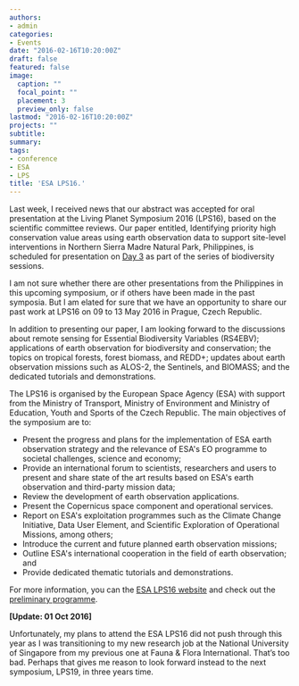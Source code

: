 ```yaml
---
authors:
- admin
categories:
- Events
date: "2016-02-16T10:20:00Z"
draft: false
featured: false
image:
  caption: ""
  focal_point: ""
  placement: 3
  preview_only: false
lastmod: "2016-02-16T10:20:00Z"
projects: ""
subtitle:
summary:
tags:
- conference
- ESA
- LPS
title: 'ESA LPS16.'
---
```

Last week, I received news that our abstract was accepted for oral presentation at the Living Planet Symposium 2016 (LPS16), based on the scientific committee reviews. Our paper entitled, Identifying priority high conservation value areas using earth observation data to support site-level interventions in Northern Sierra Madre Natural Park, Philippines, is scheduled for presentation on [Day 3](http://lps16.esa.int/page_session108.php) as part of the series of biodiversity sessions.

I am not sure whether there are other presentations from the Philippines in this upcoming symposium, or if others have been made in the past symposia. But I am elated for sure that we have an opportunity to share our past work at LPS16 on 09 to 13 May 2016 in Prague, Czech Republic.

In addition to presenting our paper, I am looking forward to the discussions about remote sensing for Essential Biodiversity Variables (RS4EBV); applications of earth observation for biodiversity and conservation; the topics on tropical forests, forest biomass, and REDD+; updates about earth observation missions such as ALOS-2, the Sentinels, and BIOMASS; and the dedicated tutorials and demonstrations.

The LPS16 is organised by the European Space Agency (ESA) with support from the Ministry of Transport, Ministry of Environment and Ministry of Education, Youth and Sports of the Czech Republic. The main objectives of the symposium are to:

* Present the progress and plans for the implementation of ESA earth observation strategy and the relevance of ESA's EO programme to societal challenges, science and economy;
* Provide an international forum to scientists, researchers and users to present and share state of the art results based on ESA's earth observation and third-party mission data;
* Review the development of earth observation applications.
* Present the Copernicus space component and operational services.
* Report on ESA's exploitation programmes such as the Climate Change Initiative, Data User Element, and Scientific Exploration of Operational Missions, among others;
* Introduce the current and future planned earth observation missions;
* Outline ESA's international cooperation in the field of earth observation; and
* Provide dedicated thematic tutorials and demonstrations.

For more information, you can the [ESA LPS16 website](http://lps16.esa.int/page_session108.php) and check out the [preliminary programme](http://lps16.esa.int/page_programme_overview.php).

**[Update: 01 Oct 2016]**

Unfortunately, my plans to attend the ESA LPS16 did not push through this year as I was transitioning to my new research job at the National University of Singapore from my previous one at Fauna & Flora International. That’s too bad. Perhaps that gives me reason to look forward instead to the next symposium, LPS19, in three years time.